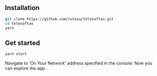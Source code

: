 ## Installation

```bash
git clone https://github.com/rutasa/telesoftas.git
cd telesoftas
yarn
```

## Get started

```bash
yarn start
```

Navigate to 'On Your Network' address specified in the console. Now you can explore the app.
